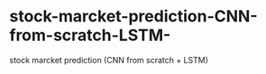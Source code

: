 # stock-marcket-prediction-CNN-from-scratch-LSTM-
stock marcket prediction (CNN from scratch + LSTM)
